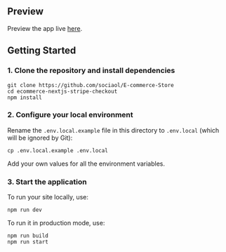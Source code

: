 ## Preview
Preview the app live [here](https://e-commerce-store-jet.vercel.app/).

## Getting Started

### 1. Clone the repository and install dependencies

```
git clone https://github.com/sociaol/E-commerce-Store
cd ecommerce-nextjs-stripe-checkout
npm install
```

### 2. Configure your local environment

Rename the `.env.local.example` file in this directory to `.env.local` (which will
be ignored by Git):

```
cp .env.local.example .env.local
```

Add your own values for all the environment variables.

### 3. Start the application

To run your site locally, use:

```
npm run dev
```

To run it in production mode, use:

```
npm run build
npm run start
```
